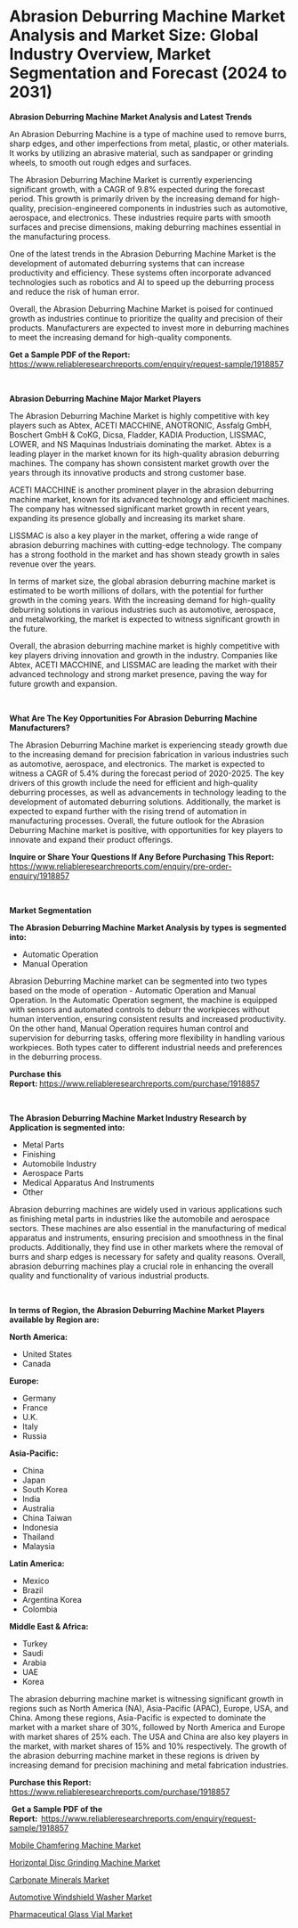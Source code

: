 <p><h1>Abrasion Deburring Machine Market Analysis and Market Size: Global Industry Overview, Market Segmentation and Forecast (2024 to 2031)</h1></p><p><strong>Abrasion Deburring Machine Market Analysis and Latest Trends</strong></p>
<p><p>An Abrasion Deburring Machine is a type of machine used to remove burrs, sharp edges, and other imperfections from metal, plastic, or other materials. It works by utilizing an abrasive material, such as sandpaper or grinding wheels, to smooth out rough edges and surfaces.</p><p>The Abrasion Deburring Machine Market is currently experiencing significant growth, with a CAGR of 9.8% expected during the forecast period. This growth is primarily driven by the increasing demand for high-quality, precision-engineered components in industries such as automotive, aerospace, and electronics. These industries require parts with smooth surfaces and precise dimensions, making deburring machines essential in the manufacturing process.</p><p>One of the latest trends in the Abrasion Deburring Machine Market is the development of automated deburring systems that can increase productivity and efficiency. These systems often incorporate advanced technologies such as robotics and AI to speed up the deburring process and reduce the risk of human error.</p><p>Overall, the Abrasion Deburring Machine Market is poised for continued growth as industries continue to prioritize the quality and precision of their products. Manufacturers are expected to invest more in deburring machines to meet the increasing demand for high-quality components.</p></p>
<p><strong>Get a Sample PDF of the Report:&nbsp;</strong> <a href="https://www.reliableresearchreports.com/enquiry/request-sample/1918857">https://www.reliableresearchreports.com/enquiry/request-sample/1918857</a></p>
<p>&nbsp;</p>
<p><strong>Abrasion Deburring Machine Major Market Players</strong></p>
<p><p>The Abrasion Deburring Machine Market is highly competitive with key players such as Abtex, ACETI MACCHINE, ANOTRONIC, Assfalg GmbH, Boschert GmbH & CoKG, Dicsa, Fladder, KADIA Production, LISSMAC, LOWER, and NS Maquinas Industriais dominating the market. Abtex is a leading player in the market known for its high-quality abrasion deburring machines. The company has shown consistent market growth over the years through its innovative products and strong customer base.</p><p>ACETI MACCHINE is another prominent player in the abrasion deburring machine market, known for its advanced technology and efficient machines. The company has witnessed significant market growth in recent years, expanding its presence globally and increasing its market share.</p><p>LISSMAC is also a key player in the market, offering a wide range of abrasion deburring machines with cutting-edge technology. The company has a strong foothold in the market and has shown steady growth in sales revenue over the years.</p><p>In terms of market size, the global abrasion deburring machine market is estimated to be worth millions of dollars, with the potential for further growth in the coming years. With the increasing demand for high-quality deburring solutions in various industries such as automotive, aerospace, and metalworking, the market is expected to witness significant growth in the future.</p><p>Overall, the abrasion deburring machine market is highly competitive with key players driving innovation and growth in the industry. Companies like Abtex, ACETI MACCHINE, and LISSMAC are leading the market with their advanced technology and strong market presence, paving the way for future growth and expansion.</p></p>
<p>&nbsp;</p>
<p><strong>What Are The Key Opportunities For Abrasion Deburring Machine Manufacturers?</strong></p>
<p><p>The Abrasion Deburring Machine market is experiencing steady growth due to the increasing demand for precision fabrication in various industries such as automotive, aerospace, and electronics. The market is expected to witness a CAGR of 5.4% during the forecast period of 2020-2025. The key drivers of this growth include the need for efficient and high-quality deburring processes, as well as advancements in technology leading to the development of automated deburring solutions. Additionally, the market is expected to expand further with the rising trend of automation in manufacturing processes. Overall, the future outlook for the Abrasion Deburring Machine market is positive, with opportunities for key players to innovate and expand their product offerings.</p></p>
<p><strong>Inquire or Share Your Questions If Any Before Purchasing This Report:</strong> <a href="https://www.reliableresearchreports.com/enquiry/pre-order-enquiry/1918857">https://www.reliableresearchreports.com/enquiry/pre-order-enquiry/1918857</a></p>
<p>&nbsp;</p>
<p><strong>Market Segmentation</strong></p>
<p><strong>The Abrasion Deburring Machine Market Analysis by types is segmented into:</strong></p>
<p><ul><li>Automatic Operation</li><li>Manual Operation</li></ul></p>
<p><p>Abrasion Deburring Machine market can be segmented into two types based on the mode of operation - Automatic Operation and Manual Operation. In the Automatic Operation segment, the machine is equipped with sensors and automated controls to deburr the workpieces without human intervention, ensuring consistent results and increased productivity. On the other hand, Manual Operation requires human control and supervision for deburring tasks, offering more flexibility in handling various workpieces. Both types cater to different industrial needs and preferences in the deburring process.</p></p>
<p><strong>Purchase this Report:&nbsp;</strong><a href="https://www.reliableresearchreports.com/purchase/1918857">https://www.reliableresearchreports.com/purchase/1918857</a></p>
<p>&nbsp;</p>
<p><strong>The Abrasion Deburring Machine Market Industry Research by Application is segmented into:</strong></p>
<p><ul><li>Metal Parts</li><li>Finishing</li><li>Automobile Industry</li><li>Aerospace Parts</li><li>Medical Apparatus And Instruments</li><li>Other</li></ul></p>
<p><p>Abrasion deburring machines are widely used in various applications such as finishing metal parts in industries like the automobile and aerospace sectors. These machines are also essential in the manufacturing of medical apparatus and instruments, ensuring precision and smoothness in the final products. Additionally, they find use in other markets where the removal of burrs and sharp edges is necessary for safety and quality reasons. Overall, abrasion deburring machines play a crucial role in enhancing the overall quality and functionality of various industrial products.</p></p>
<p>&nbsp;</p>
<p><strong>In terms of Region, the Abrasion Deburring Machine Market Players available by Region are:</strong></p>
<p>
    <p> <strong> North America: </strong>
        <ul>
            <li>United States</li>
            <li>Canada</li>
        </ul>
        </p> 
    <p> <strong> Europe: </strong>
        <ul>
            <li>Germany</li>
            <li>France</li>
            <li>U.K.</li>
            <li>Italy</li>
            <li>Russia</li>
        </ul>
        </p> 
    <p> <strong> Asia-Pacific: </strong>
        <ul>
            <li>China</li>
            <li>Japan</li>
            <li>South Korea</li>
            <li>India</li>
            <li>Australia</li>
            <li>China Taiwan</li>
            <li>Indonesia</li>
            <li>Thailand</li>
            <li>Malaysia</li>
        </ul>
        </p> 
    <p> <strong> Latin America: </strong>
        <ul>
            <li>Mexico</li>
            <li>Brazil</li>
            <li>Argentina Korea</li>
            <li>Colombia</li>
        </ul>
        </p> 
    <p> <strong> Middle East & Africa: </strong>
        <ul>
            <li>Turkey</li>
            <li>Saudi</li>
            <li>Arabia</li>
            <li>UAE</li>
            <li>Korea</li>
        </ul>
    </p>
    </p>
<p><p>The abrasion deburring machine market is witnessing significant growth in regions such as North America (NA), Asia-Pacific (APAC), Europe, USA, and China. Among these regions, Asia-Pacific is expected to dominate the market with a market share of 30%, followed by North America and Europe with market shares of 25% each. The USA and China are also key players in the market, with market shares of 15% and 10% respectively. The growth of the abrasion deburring machine market in these regions is driven by increasing demand for precision machining and metal fabrication industries.</p></p>
<p><strong>Purchase this Report: </strong><a href="https://www.reliableresearchreports.com/purchase/1918857">https://www.reliableresearchreports.com/purchase/1918857</a></p>
<p>&nbsp;<strong>Get a Sample PDF of the Report:&nbsp;&nbsp;</strong><a href="https://www.reliableresearchreports.com/enquiry/request-sample/1918857">https://www.reliableresearchreports.com/enquiry/request-sample/1918857</a></p>
<p><strong></strong></p>
<p><p><a href="https://github.com/Alonsoolds3wq1d81czn8rbol/Market-Research-Report-List-1/blob/main/mobile-chamfering-machine-market.md">Mobile Chamfering Machine Market</a></p><p><a href="https://github.com/yemakinde/Market-Research-Report-List-1/blob/main/horizontal-disc-grinding-machine-market.md">Horizontal Disc Grinding Machine Market</a></p><p><a href="https://view.publitas.com/reportprime-1/carbonate-minerals-market-size-share-trends-analysis-report-by-material-by-type-by-end-user-by-region-and-segment-forecasts-2024-2031/">Carbonate Minerals Market</a></p><p><a href="https://view.publitas.com/reportprime-1/decoding-the-automotive-windshield-washer-market-a-deep-dive-into-the-latest-market-trends-market-segmentation-and-competitive-analysis/">Automotive Windshield Washer Market</a></p><p><a href="https://sudsy-motorcycle-bbc.notion.site/Pharmaceutical-Glass-Vial-Market-Size-Growing-and-Forecasted-for-period-from-2024-2031-and-provide-c2a3f2d414534e8d860b8bf0e8740ca3">Pharmaceutical Glass Vial Market</a></p></p>